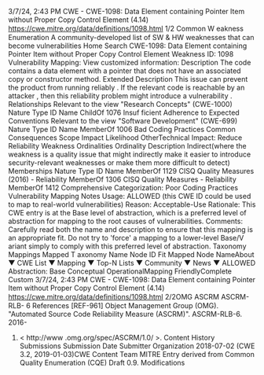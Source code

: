 3/7/24, 2:43 PM CWE - CWE-1098: Data Element containing Pointer Item without Proper Copy Control Element (4.14)
https://cwe.mitre.org/data/deﬁnitions/1098.html 1/2
Common W eakness Enumeration
A community-developed list of SW & HW weaknesses that can become
vulnerabilities
Home Search
CWE-1098: Data Element containing Pointer Item without Proper Copy Control
Element
Weakness ID: 1098
Vulnerability Mapping: 
View customized information:
 Description
The code contains a data element with a pointer that does not have an associated copy or constructor method.
 Extended Description
This issue can prevent the product from running reliably . If the relevant code is reachable by an attacker , then this reliability problem
might introduce a vulnerability .
 Relationships
 Relevant to the view "Research Concepts" (CWE-1000)
Nature Type ID Name
ChildOf 1076 Insuf ficient Adherence to Expected Conventions
 Relevant to the view "Software Development" (CWE-699)
Nature Type ID Name
MemberOf 1006 Bad Coding Practices
 Common Consequences
Scope Impact Likelihood
OtherTechnical Impact: Reduce Reliability
 Weakness Ordinalities
Ordinality Description
Indirect(where the weakness is a quality issue that might indirectly make it easier to introduce security-relevant weaknesses or make
them more difficult to detect)
 Memberships
Nature Type ID Name
MemberOf 1129 CISQ Quality Measures (2016) - Reliability
MemberOf 1306 CISQ Quality Measures - Reliability
MemberOf 1412 Comprehensive Categorization: Poor Coding Practices
 Vulnerability Mapping Notes
Usage: ALLOWED (this CWE ID could be used to map to real-world vulnerabilities)
Reason: Acceptable-Use
Rationale:
This CWE entry is at the Base level of abstraction, which is a preferred level of abstraction for mapping to the root causes of
vulnerabilities.
Comments:
Carefully read both the name and description to ensure that this mapping is an appropriate fit. Do not try to 'force' a mapping to a
lower-level Base/V ariant simply to comply with this preferred level of abstraction.
 Taxonomy Mappings
Mapped T axonomy Name Node ID Fit Mapped Node NameAbout ▼ CWE List ▼ Mapping ▼ Top-N Lists ▼ Community ▼ News ▼
ALLOWED
Abstraction: Base
Conceptual OperationalMapping
FriendlyComplete Custom
3/7/24, 2:43 PM CWE - CWE-1098: Data Element containing Pointer Item without Proper Copy Control Element (4.14)
https://cwe.mitre.org/data/deﬁnitions/1098.html 2/2OMG ASCRM ASCRM-RLB-
6
 References
[REF-961] Object Management Group (OMG). "Automated Source Code Reliability Measure (ASCRM)". ASCRM-RLB-6. 2016-
01. < http://www .omg.org/spec/ASCRM/1.0/ >.
 Content History
 Submissions
Submission Date Submitter Organization
2018-07-02
(CWE 3.2, 2019-01-03)CWE Content Team MITRE
Entry derived from Common Quality Enumeration (CQE) Draft 0.9.
 Modifications